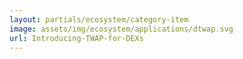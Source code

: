 ```yaml
---
layout: partials/ecosystem/category-item
image: assets/img/ecosystem/applications/dtwap.svg
url: Introducing-TWAP-for-DEXs
---
```

